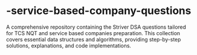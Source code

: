# -service-based-company-questions
A comprehensive repository containing the Striver DSA questions tailored for TCS NQT and service based companies preparation. This collection covers essential data structures and algorithms, providing step-by-step solutions, explanations, and code implementations.
